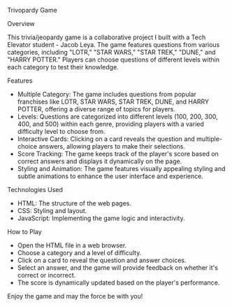 
Trivopardy Game

Overview

This trivia/jeopardy game is a collaborative project I built with a Tech Elevator student - Jacob Leya. The game features questions from various categories, including "LOTR," "STAR WARS," "STAR TREK," "DUNE," and "HARRY POTTER." Players can choose questions of different levels within each category to test their knowledge.

Features

- Multiple Category: The game includes questions from popular franchises like LOTR, STAR WARS, STAR TREK, DUNE, and HARRY POTTER, offering a diverse range of topics for players.
- Levels: Questions are categorized into different levels (100, 200, 300, 400, and 500) within each genre, providing players with a varied difficulty level to choose from.
- Interactive Cards: Clicking on a card reveals the question and multiple-choice answers, allowing players to make their selections.
- Score Tracking: The game keeps track of the player's score based on correct answers and displays it dynamically on the page.
- Styling and Animation: The game features visually appealing styling and subtle animations to enhance the user interface and experience.

Technologies Used

- HTML: The structure of the web pages.
- CSS: Styling and layout.
- JavaScript: Implementing the game logic and interactivity.

How to Play

- Open the HTML file in a web browser.
- Choose a category and a level of difficulty.
- Click on a card to reveal the question and answer choices.
- Select an answer, and the game will provide feedback on whether it's correct or incorrect.
- The score is dynamically updated based on the player's performance.

Enjoy the game and may the force be with you!
